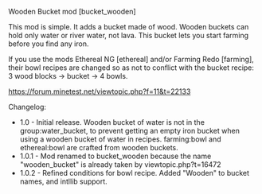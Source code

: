 Wooden Bucket mod [bucket_wooden]

This mod is simple. It adds a bucket made of wood. Wooden buckets can hold only water or river water, not lava. This bucket lets you start farming before you find any iron.

If you use the mods Ethereal NG [ethereal] and/or Farming Redo [farming], their bowl recipes are changed so as not to conflict with the bucket recipe: 3 wood blocks -> bucket -> 4 bowls.

https://forum.minetest.net/viewtopic.php?f=11&t=22133

Changelog:

- 1.0   - Initial release. Wooden bucket of water is not in the group:water_bucket, to prevent getting an empty iron bucket when using a wooden bucket of water in recipes. farming:bowl and ethereal:bowl are crafted from wooden buckets.
- 1.0.1 - Mod renamed to bucket\_wooden because the name "wooden_bucket" is already taken by viewtopic.php?t=16472
- 1.0.2 - Refined conditions for bowl recipe. Added "Wooden" to bucket names, and intllib support.

